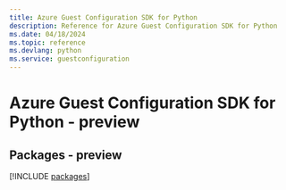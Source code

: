 ```yaml
---
title: Azure Guest Configuration SDK for Python
description: Reference for Azure Guest Configuration SDK for Python
ms.date: 04/18/2024
ms.topic: reference
ms.devlang: python
ms.service: guestconfiguration
---
```

# Azure Guest Configuration SDK for Python - preview
## Packages - preview
[!INCLUDE [packages](guest-configuration-index.md)]
